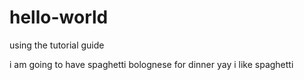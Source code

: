 # hello-world
using the tutorial guide

i am going to have spaghetti bolognese for dinner yay
i like spaghetti
